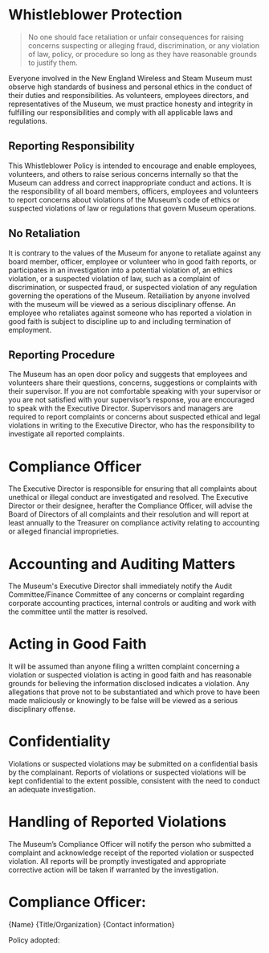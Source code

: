 # Whistleblower Protection

>No one should face retaliation or unfair consequences for raising concerns suspecting or alleging fraud, discrimination, or any violation of law, policy, or procedure so long as they have reasonable grounds to justify them.

Everyone involved in the New England Wireless and Steam Museum must observe high standards of business and personal ethics in the conduct of their duties and responsibilities. As volunteers, employees directors, and representatives of the Museum, we must practice honesty and integrity in fulfilling our responsibilities and comply with all applicable laws and regulations.

## Reporting Responsibility
This Whistleblower Policy is intended to encourage and enable employees, volunteers, and others to raise serious concerns internally so that the Museum can address and correct inappropriate conduct and actions. It is the responsibility of all board members, officers, employees and volunteers to report concerns about violations of the Museum’s code of ethics or suspected violations of law or regulations that govern Museum operations.

## No Retaliation
It is contrary to the values of the Museum for anyone to retaliate against any board member, officer, employee or volunteer who in good faith reports, or participates in an investigation into a potential violation of, an ethics violation, or a suspected violation of law, such as a complaint of discrimination, or suspected fraud, or suspected violation of any regulation governing the operations of the Museum. Retailiation by anyone involved with the museum will be viewed as a serious disciplinary offense. An employee who retaliates against someone who has reported a violation in good faith is subject to discipline up to and including termination of employment.

## Reporting Procedure
The Museum has an open door policy and suggests that employees and volunteers share their questions, concerns, suggestions or complaints with their supervisor. If you are not comfortable speaking with your supervisor or you are not satisfied with your supervisor’s response, you are encouraged to speak with the Executive Director. Supervisors and managers are required to report complaints or concerns about suspected ethical and legal violations in writing to the Executive Director, who has the responsibility to investigate all reported complaints. 

# Compliance Officer
The Executive Director is responsible for ensuring that all complaints about unethical or illegal conduct are investigated and resolved. The Executive Director or their designee, herafter the Compliance Officer, will advise the Board of Directors of all complaints and their resolution and will report at least annually to the Treasurer on compliance activity relating to accounting or alleged financial improprieties. 

# Accounting and Auditing Matters
The Museum's Executive Director shall immediately notify the Audit Committee/Finance Committee of any concerns or complaint regarding corporate accounting practices, internal controls or auditing and work with the committee until the matter is resolved.

# Acting in Good Faith
It will be assumed than anyone filing a written complaint concerning a violation or suspected violation is acting in good faith and has reasonable grounds for believing the information disclosed indicates a violation. Any allegations that prove not to be substantiated and which prove to have been made maliciously or knowingly to be false will be viewed as a serious disciplinary offense.

# Confidentiality
Violations or suspected violations may be submitted on a confidential basis by the complainant. Reports of violations or suspected violations will be kept confidential to the extent possible, consistent with the need to conduct an adequate investigation.

# Handling of Reported Violations
The Museum’s Compliance Officer will notify the person who submitted a complaint and acknowledge receipt of the reported violation or suspected violation. All reports will be promptly investigated and appropriate corrective action will be taken if warranted by the investigation.

# Compliance Officer:
{Name}
{Title/Organization}
{Contact information}

Policy adopted:
